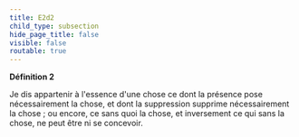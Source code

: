 ```yaml
---
title: E2d2
child_type: subsection
hide_page_title: false
visible: false
routable: true
---
```


**Définition 2**

Je dis appartenir à l'essence d'une chose ce dont la présence pose nécessairement la chose, et dont la suppression supprime nécessairement la chose ; ou encore, ce sans quoi la chose, et inversement ce qui sans la chose, ne peut être ni se concevoir.
